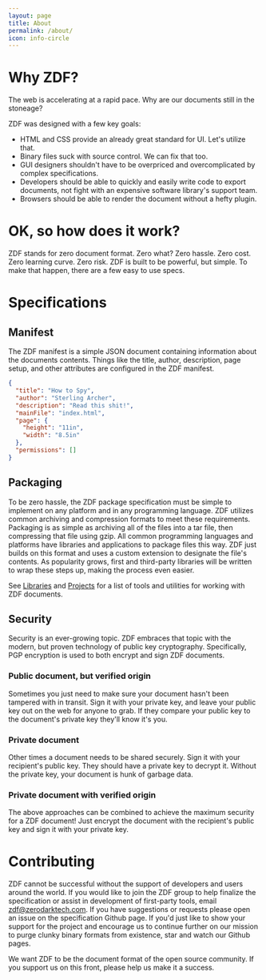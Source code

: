 ```yaml
---
layout: page
title: About
permalink: /about/
icon: info-circle
---
```

# Why ZDF?
The web is accelerating at a rapid pace. Why are our documents still in the stoneage?

ZDF was designed with a few key goals:

* HTML and CSS provide an already great standard for UI. Let's utilize that.
* Binary files suck with source control. We can fix that too.
* GUI designers shouldn't have to be overpriced and overcomplicated by complex specifications.
* Developers should be able to quickly and easily write code to export documents, not fight with an expensive software library's support team.
* Browsers should be able to render the document without a hefty plugin.

# OK, so how does it work?
ZDF stands for zero document format. Zero what? Zero hassle. Zero cost. Zero learning curve. Zero risk. ZDF is built to be powerful, but simple. To make that happen, there are a few easy to use specs.

# Specifications

## Manifest
The ZDF manifest is a simple JSON document containing information about the documents contents. Things like the title, author, description, page setup, and other attributes are configured in the ZDF manifest.

```json
{
  "title": "How to Spy",
  "author": "Sterling Archer",
  "description": "Read this shit!",
  "mainFile": "index.html",
  "page": {
    "height": "11in",
    "width": "8.5in"
  },
  "permissions": []
}
```

## Packaging
To be zero hassle, the ZDF package specification must be simple to implement on any platform and in any programming language. ZDF utilizes common archiving and compression formats to meet these requirements. Packaging is as simple as archiving all of the files into a tar file, then compressing that file using gzip. All common programming languages and platforms have libraries and applications to package files this way. ZDF just builds on this format and uses a custom extension to designate the file's contents. As popularity grows, first and third-party libraries will be written to wrap these steps up, making the process even easier.

See [Libraries](/libraries) and [Projects](/projects) for a list of tools and utilities for working with ZDF documents.

## Security
Security is an ever-growing topic. ZDF embraces that topic with the modern, but proven technology of public key cryptography. Specifically, PGP encryption is used to both encrypt and sign ZDF documents.

### Public document, but verified origin
Sometimes you just need to make sure your document hasn't been tampered with in transit. Sign it with your private key, and leave your public key out on the web for anyone to grab. If they compare your public key to the document's private key they'll know it's you.

### Private document
Other times a document needs to be shared securely. Sign it with your recipient's public key. They should have a private key to decrypt it. Without the private key, your document is hunk of garbage data.

### Private document with verified origin
The above approaches can be combined to achieve the maximum security for a ZDF document! Just encrypt the document with the recipient's public key and sign it with your private key.

# Contributing
ZDF cannot be successful without the support of developers and users around the world. If you would like to join the ZDF group to help finalize the specification or assist in development of first-party tools, email [zdf@zerodarktech.com](zdf@zerodarktech.com). If you have suggestions or requests please open an issue on the specification Github page. If you'd just like to show your support for the project and encourage us to continue further on our mission to purge clunky binary formats from existence, star and watch our Github pages.

We want ZDF to be the document format of the open source community. If you support us on this front, please help us make it a success.
